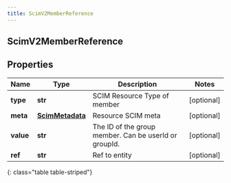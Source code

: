 ```yaml
---
title: ScimV2MemberReference
---
```

## ScimV2MemberReference

## Properties

|Name | Type | Description | Notes|
|------------ | ------------- | ------------- | -------------|
| **type** | **str** | SCIM Resource Type of member | [optional] |
| **meta** | [**ScimMetadata**](ScimMetadata.html) | Resource SCIM meta | [optional] |
| **value** | **str** | The ID of the group member. Can be userId or groupId. | [optional] |
| **ref** | **str** | Ref to entity | [optional] |
{: class="table table-striped"}


